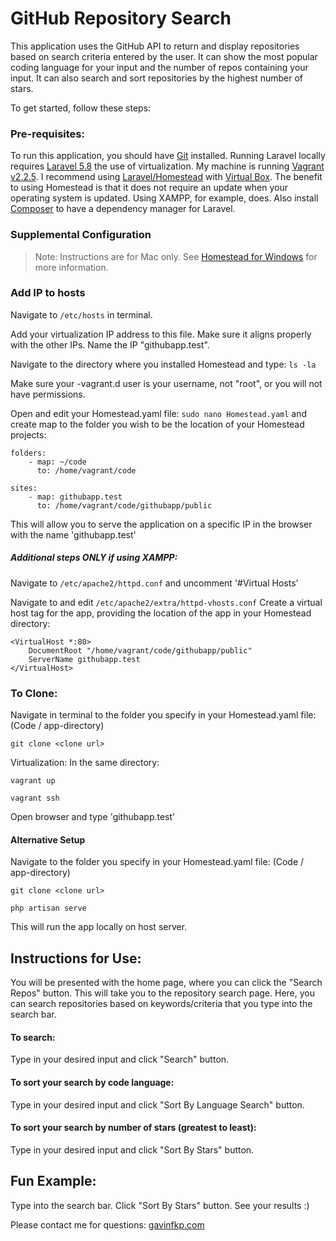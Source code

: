 # GitHub Repository Search

This application uses the GitHub API to return and display repositories based on search criteria entered by the user. 
It can show the most popular coding language for your input and the number of repos containing your input.  It can also search and sort repositories by the highest number of stars.

To get started, follow these steps:

### Pre-requisites:
To run this application, you should have [Git](https://git-scm.com/downloads) installed.  Running Laravel locally requires [Laravel 5.8](https://laravel.com/docs/5.0/installation) the use of virtualization.  My machine is running [Vagrant v2.2.5](https://www.vagrantup.com/downloads.html).  I recommend using [Laravel/Homestead](https://laravel.com/docs/5.8/homestead) with [Virtual Box](https://www.virtualbox.org/wiki/Downloads). The benefit to using Homestead is that it does not require an update when your operating system is updated. Using XAMPP, for example, does.  Also install [Composer](https://getcomposer.org/download/) to have a dependency manager for Laravel.

### Supplemental Configuration
> Note: Instructions are for Mac only. See 
> [Homestead for Windows](https://tutsforweb.com/installing-laravel-homestead-on-windows-step-by-step/) for more information.

### Add IP to hosts

Navigate to ```/etc/hosts``` in terminal.

Add your virtualization IP address to this file. Make sure it aligns properly with the other IPs. Name the IP "githubapp.test".

Navigate to the directory where you installed Homestead and type:
```ls -la```

Make sure your -vagrant.d user is your username, not "root", or you will not have permissions.

Open and edit your Homestead.yaml file:
```sudo nano Homestead.yaml``` and create map to the folder you wish to be the location of your Homestead projects:
```
folders:
    - map: ~/code
      to: /home/vagrant/code

sites:
    - map: githubapp.test
      to: /home/vagrant/code/githubapp/public
```
This will allow you to serve the application on a specific IP in the browser with the name 'githubapp.test'

##### Additional steps ONLY if using XAMPP:
Navigate to
```/etc/apache2/httpd.conf```
and uncomment '#Virtual Hosts'

Navigate to and edit
```/etc/apache2/extra/httpd-vhosts.conf```
Create a virtual host tag for the app, providing the location of the app in your Homestead directory:
```
<VirtualHost *:80>
    DocumentRoot "/home/vagrant/code/githubapp/public"
    ServerName githubapp.test
</VirtualHost>
```


### To Clone:
Navigate in terminal to the folder you specify in your Homestead.yaml file:  (Code / app-directory)

```git clone <clone url>```

Virtualization:
In the same directory:

```vagrant up```

```vagrant ssh```

Open browser and type 'githubapp.test'

#### Alternative Setup
Navigate to the folder you specify in your Homestead.yaml file:  (Code / app-directory)

```git clone <clone url>```

```php artisan serve```

This will run the app locally on host server.

## Instructions for Use:
You will be presented with the home page, where you can click the "Search Repos" button.
This will take you to the repository search page.  Here, you can search repositories based on keywords/criteria that you type into the search bar.
#### To search:
Type in your desired input and click "Search" button.
#### To sort your search by code language:
Type in your desired input and click "Sort By Language Search" button.
#### To sort your search by number of stars (greatest to least):
Type in your desired input and click "Sort By Stars" button.

## Fun Example:
Type into the search bar. Click "Sort By Stars" button.  See your results :)


Please contact me for questions: [gavinfkp.com](https://gavinfpk.com/)

